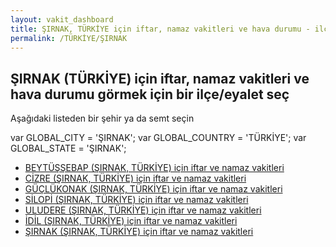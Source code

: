 ```yaml
---
layout: vakit_dashboard
title: ŞIRNAK, TÜRKİYE için iftar, namaz vakitleri ve hava durumu - ilçe/eyalet seç
permalink: /TÜRKİYE/ŞIRNAK
---
```


## ŞIRNAK (TÜRKİYE) için iftar, namaz vakitleri ve hava durumu  görmek için bir ilçe/eyalet seç

Aşağıdaki listeden bir şehir ya da semt seçin



  var GLOBAL_CITY = 'ŞIRNAK';
  var GLOBAL_COUNTRY = 'TÜRKİYE';
  var GLOBAL_STATE = 'ŞIRNAK';
* [BEYTÜŞŞEBAP (ŞIRNAK, TÜRKİYE) için iftar ve namaz vakitleri](/TÜRKİYE/ŞIRNAK/BEYTÜŞŞEBAP)
* [CİZRE (ŞIRNAK, TÜRKİYE) için iftar ve namaz vakitleri](/TÜRKİYE/ŞIRNAK/CİZRE)
* [GÜÇLÜKONAK (ŞIRNAK, TÜRKİYE) için iftar ve namaz vakitleri](/TÜRKİYE/ŞIRNAK/GÜÇLÜKONAK)
* [SİLOPİ (ŞIRNAK, TÜRKİYE) için iftar ve namaz vakitleri](/TÜRKİYE/ŞIRNAK/SİLOPİ)
* [ULUDERE (ŞIRNAK, TÜRKİYE) için iftar ve namaz vakitleri](/TÜRKİYE/ŞIRNAK/ULUDERE)
* [İDİL (ŞIRNAK, TÜRKİYE) için iftar ve namaz vakitleri](/TÜRKİYE/ŞIRNAK/İDİL)
* [ŞIRNAK (ŞIRNAK, TÜRKİYE) için iftar ve namaz vakitleri](/TÜRKİYE/ŞIRNAK/ŞIRNAK)
</script>
<script type="text/javascript">